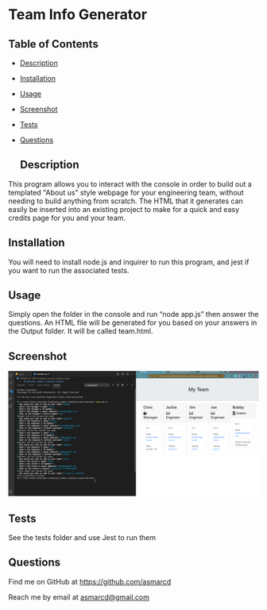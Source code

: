 # Team Info Generator
  
  ## Table of Contents
* [Description](#description)
* [Installation](#installation)
* [Usage](#usage)
* [Screenshot](#screenshot)
* [Tests](#tests)
* [Questions](#questions)

  
  ## Description
  
This program allows you to interact with the console in order to build out a templated "About us" style webpage for your engineering team, without needing to build anything from scratch. The HTML that it generates can easily be inserted into an existing project to make for a quick and easy credits page for you and your team.

  
  ## Installation
  
You will need to install node.js and inquirer to run this program, and jest if you want to run the associated tests.
  
  ## Usage
  
  Simply open the folder in the console and run “node app.js” then answer the questions. An HTML file will be generated for you based on your answers in the Output folder. It will be called team.html.
  
  ## Screenshot
  <img src = "Assets\Screenshot 2020-10-06 210131.png" alt = "Screenshot of project">

  ## Tests
  See the tests folder and use Jest to run them

  ## Questions
  Find me on GitHub at https://github.com/asmarcd
  
  Reach me by email at asmarcd@gmail.com
